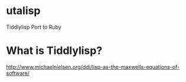 # utalisp
Tiddlylisp Port to Ruby

# What is Tiddlylisp?
http://www.michaelnielsen.org/ddi/lisp-as-the-maxwells-equations-of-software/
